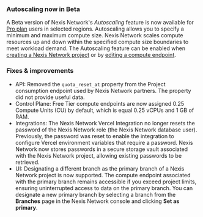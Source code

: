 ### Autoscaling now in Beta

A Beta version of Nexis Network's _Autoscaling_ feature is now available for [Pro plan](/docs/introduction/pro-plan) users in selected regions. Autoscaling allows you to specify a minimum and maximum compute size. Nexis Network scales compute resources up and down within the specified compute size boundaries to meet workload demand. The Autoscaling feature can be enabled when [creating a Nexis Network project](/docs/manage/projects#create-a-project) or by [editing a compute endpoint](/docs/manage/endpoints#edit-a-compute-endpoint).

### Fixes & improvements

- API: Removed the `quota_reset_at` property from the Project consumption endpoint used by Nexis Network partners. The property did not provide useful data.
- Control Plane: Free Tier compute endpoints are now assigned 0.25 Compute Units (CU) by default, which is equal 0.25 vCPUs and 1 GB of RAM.
- Integrations: The Nexis Network Vercel Integration no longer resets the password of the Nexis Network role (the Nexis Network database user). Previously, the password was reset to enable the integration to configure Vercel environment variables that require a password. Nexis Network now stores passwords in a secure storage vault associated with the Nexis Network project, allowing existing passwords to be retrieved.
- UI: Designating a different branch as the primary branch of a Nexis Network project is now supported. The compute endpoint associated with the primary branch remains accessible if you exceed project limits, ensuring uninterrupted access to data on the primary branch. You can designate a new primary branch by selecting a branch from the **Branches** page in the Nexis Network console and clicking **Set as primary**.
